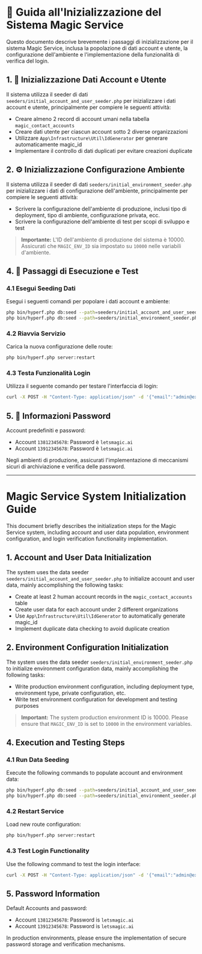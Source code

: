 # 🚀 Guida all'Inizializzazione del Sistema Magic Service

Questo documento descrive brevemente i passaggi di inizializzazione per il sistema Magic Service, inclusa la popolazione di dati account e utente, la configurazione dell'ambiente e l'implementazione della funzionalità di verifica del login.

## 1. 👥 Inizializzazione Dati Account e Utente

Il sistema utilizza il seeder di dati `seeders/initial_account_and_user_seeder.php` per inizializzare i dati account e utente, principalmente per compiere le seguenti attività:

- Creare almeno 2 record di account umani nella tabella `magic_contact_accounts`
- Creare dati utente per ciascun account sotto 2 diverse organizzazioni
- Utilizzare `App\Infrastructure\Util\IdGenerator` per generare automaticamente magic_id
- Implementare il controllo di dati duplicati per evitare creazioni duplicate

## 2. ⚙️ Inizializzazione Configurazione Ambiente

Il sistema utilizza il seeder di dati `seeders/initial_environment_seeder.php` per inizializzare i dati di configurazione dell'ambiente, principalmente per compiere le seguenti attività:

- Scrivere la configurazione dell'ambiente di produzione, inclusi tipo di deployment, tipo di ambiente, configurazione privata, ecc.
- Scrivere la configurazione dell'ambiente di test per scopi di sviluppo e test

> **Importante:** L'ID dell'ambiente di produzione del sistema è 10000. Assicurati che `MAGIC_ENV_ID` sia impostato su `10000` nelle variabili d'ambiente.

## 4. 🔄 Passaggi di Esecuzione e Test

### 4.1 Esegui Seeding Dati

Esegui i seguenti comandi per popolare i dati account e ambiente:

```bash
php bin/hyperf.php db:seed --path=seeders/initial_account_and_user_seeder.php
php bin/hyperf.php db:seed --path=seeders/initial_environment_seeder.php
```

### 4.2 Riavvia Servizio

Carica la nuova configurazione delle route:

```bash
php bin/hyperf.php server:restart
```

### 4.3 Testa Funzionalità Login

Utilizza il seguente comando per testare l'interfaccia di login:

```bash
curl -X POST -H "Content-Type: application/json" -d '{"email":"admin@example.com","password":"138001","organization_code":""}' http://localhost:9501/api/v1/login/check
```

## 5. 🔐 Informazioni Password

Account predefiniti e password:

- Account `13812345678`: Password è `letsmagic.ai`
- Account `13912345678`: Password è `letsmagic.ai`

Negli ambienti di produzione, assicurati l'implementazione di meccanismi sicuri di archiviazione e verifica delle password.

---

# Magic Service System Initialization Guide

This document briefly describes the initialization steps for the Magic Service system, including account and user data population, environment configuration, and login verification functionality implementation.

## 1. Account and User Data Initialization

The system uses the data seeder `seeders/initial_account_and_user_seeder.php` to initialize account and user data, mainly accomplishing the following tasks:

- Create at least 2 human account records in the `magic_contact_accounts` table
- Create user data for each account under 2 different organizations
- Use `App\Infrastructure\Util\IdGenerator` to automatically generate magic_id
- Implement duplicate data checking to avoid duplicate creation

## 2. Environment Configuration Initialization

The system uses the data seeder `seeders/initial_environment_seeder.php` to initialize environment configuration data, mainly accomplishing the following tasks:

- Write production environment configuration, including deployment type, environment type, private configuration, etc.
- Write test environment configuration for development and testing purposes

> **Important:** The system production environment ID is 10000. Please ensure that `MAGIC_ENV_ID` is set to `10000` in the environment variables.

## 4. Execution and Testing Steps

### 4.1 Run Data Seeding

Execute the following commands to populate account and environment data:

```bash
php bin/hyperf.php db:seed --path=seeders/initial_account_and_user_seeder.php
php bin/hyperf.php db:seed --path=seeders/initial_environment_seeder.php
```

### 4.2 Restart Service

Load new route configuration:

```bash
php bin/hyperf.php server:restart
```

### 4.3 Test Login Functionality

Use the following command to test the login interface:

```bash
curl -X POST -H "Content-Type: application/json" -d '{"email":"admin@example.com","password":"138001","organization_code":""}' http://localhost:9501/api/v1/login/check
```

## 5. Password Information

Default Accounts and password:

- Account `13812345678`: Password is `letsmagic.ai`
- Account `13912345678`: Password is `letsmagic.ai`

In production environments, please ensure the implementation of secure password storage and verification mechanisms.